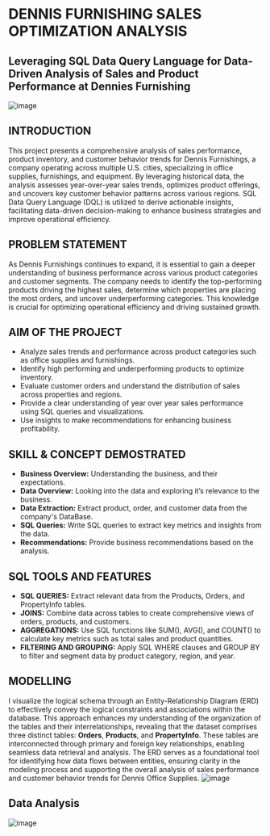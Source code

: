 # DENNIS FURNISHING SALES OPTIMIZATION ANALYSIS 
## Leveraging SQL Data Query Language for Data-Driven Analysis of Sales and Product Performance at Dennies Furnishing
![image](https://github.com/user-attachments/assets/a7fe46c7-e0c5-4e10-b258-4034b0dff659)
## INTRODUCTION
This project presents a comprehensive analysis of sales performance, product inventory, and customer behavior trends for Dennis Furnishings, a company operating across multiple U.S. cities, specializing in office supplies, furnishings, and equipment. By leveraging historical data, the analysis assesses year-over-year sales trends, optimizes product offerings, and uncovers key customer behavior patterns across various regions. SQL Data Query Language (DQL) is utilized to derive actionable insights, facilitating data-driven decision-making to enhance business strategies and improve operational efficiency.

## PROBLEM STATEMENT
As Dennis Furnishings continues to expand, it is essential to gain a deeper understanding of business performance across various product categories and customer segments. The company needs to identify the top-performing products driving the highest sales, determine which properties are placing the most orders, and uncover underperforming categories. This knowledge is crucial for optimizing operational efficiency and driving sustained growth.

## AIM OF THE PROJECT
- Analyze sales trends and performance across product categories such as office supplies and furnishings.
- Identify high performing and underperforming products to optimize inventory.
- Evaluate customer orders and understand the distribution of sales across properties and regions.
- Provide a clear understanding of year over year sales performance using SQL queries and visualizations.
- Use insights to make recommendations for enhancing business profitability.

## SKILL & CONCEPT DEMOSTRATED
- **Business Overview:** Understanding the business, and their expectations.
- **Data Overview:** Looking into the data and exploring it’s relevance to the business.
- **Data Extraction:** Extract product, order, and customer data from the company's DataBase.
- **SQL Queries:** Write SQL queries to extract key metrics and insights from the data.
- **Recommendations:** Provide business recommendations based on the analysis.

## SQL TOOLS AND FEATURES
- **SQL QUERIES:** Extract relevant data from the Products, Orders, and PropertyInfo tables.
- **JOINS:** Combine data across tables to create comprehensive views of orders, products, and customers.
- **AGGREGATIONS:** Use SQL functions like SUM(), AVG(), and COUNT() to calculate key metrics such as total sales and product quantities.
- **FILTERING AND
GROUPING:** Apply SQL WHERE clauses and GROUP BY to filter and segment data by product category, region, and year.

## MODELLING
I visualize the logical schema through an Entity-Relationship Diagram (ERD) to effectively convey the logical constraints and associations within the database. This approach enhances my understanding of the organization of the tables and their interrelationships, revealing that the dataset comprises three distinct tables: **Orders**, **Products**, and **PropertyInfo**. These tables are interconnected through primary and foreign key relationships, enabling seamless data retrieval and analysis. The ERD serves as a foundational tool for identifying how data flows between entities, ensuring clarity in the modeling process and supporting the overall analysis of sales performance and customer behavior trends for Dennis Office Supplies.
![image](https://github.com/user-attachments/assets/cb155d10-bb09-4c2a-b777-d4f10d32648c)

## Data Analysis
![image](https://github.com/user-attachments/assets/ed604e89-22fd-4057-a665-2c46dd1f9a0d)
